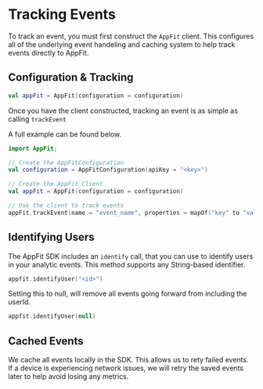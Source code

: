 # Tracking Events

To track an event, you must first construct the `AppFit` client. This configures all of the underlying event handeling and caching system to help track events directly to AppFit.

## Configuration & Tracking

```kotlin
val appFit = AppFit(configuration = configuration)
```

Once you have the client constructed, tracking an event is as simple as calling `trackEvent`

A full example can be found below.

```kotlin
import AppFit;

// Create the AppFitConfiguration
val configuration = AppFitConfiguration(apiKey = "<key>")

// Create the AppFit Client
val appFit = AppFit(configuration = configuration)

// Use the client to track events
appFit.trackEvent(name = "event_name", properties = mapOf("key" to "value"))
```

## Identifying Users

The AppFit SDK includes an `identify` call, that you can use to identify users in your analytic events.
This method supports any String-based identifier.

```kotlin
appfit.identifyUser("<id>")
```

Setting this to null, will remove all events going forward from including the userId.

```kotlin
appfit.identifyUser(null)
```

## Cached Events

We cache all events locally in the SDK. This allows us to rety failed events. If a device is experiencing network issues, we will retry the saved events later to help avoid losing any metrics.
